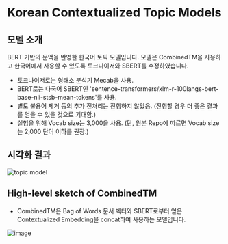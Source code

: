 # Korean Contextualized Topic Models
## 모델 소개
BERT 기반의 문맥을 반영한 한국어 토픽 모델입니다. 모델은 CombinedTM을 사용하고 한국어에서 사용할 수 있도록 토크나이저와 SBERT를 수정하였습니다.

* 토크나이저로는 형태소 분석기 Mecab을 사용.
* BERT로는 다국어 SBERT인 'sentence-transformers/xlm-r-100langs-bert-base-nli-stsb-mean-tokens'를 사용.
* 별도 불용어 제거 등의 추가 전처리는 진행하지 않았음. (진행할 경우 더 좋은 결과를 얻을 수 있을 것으로 기대함.)
* 실험을 위해 Vocab size는 3,000을 사용. (단, 원본 Repo에 따르면 Vocab size는 2,000 단어 이하를 권장.)

## 시각화 결과
![topic model](https://user-images.githubusercontent.com/73151616/154489860-678b23bb-7959-4587-bc96-1309a4ea1493.PNG)

## High-level sketch of CombinedTM
* CombinedTM은 Bag of Words 문서 벡터와 SBERT로부터 얻은 Contextualized Embedding을 concat하여 사용하는 모델입니다.

![image](https://user-images.githubusercontent.com/73151616/154487038-aa4f1edb-4bf7-484f-a2ac-76b2aa9d2e06.jpg)

